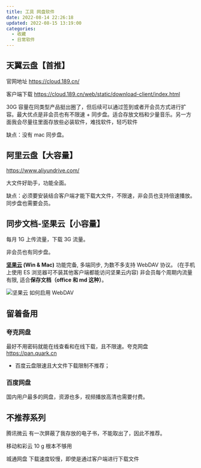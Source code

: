 ```yaml
---
title: 工具 网盘软件
date: 2022-08-14 22:26:18
updated: 2022-08-15 13:19:00
categories:
  - 收藏
  - 日常软件
---
```


## 天翼云盘【首推】

官网地址
<https://cloud.189.cn/>

客户端下载
<https://cloud.189.cn/web/static/download-client/index.html>

30G 容量在同类型产品挺出圈了，但后续可以通过签到或者开会员方式进行扩容。最大优点是非会员也有不限速 + 同步盘。适合存放文档和少量音乐。另一方面我会尽量往里面存放些必装软件，难找软件，轻巧软件

缺点：没有 mac 同步盘。

## 阿里云盘【大容量】

<https://www.aliyundrive.com/>

大文件好助手，功能全面。

缺点：必须要安装结合客户端才能下载大文件，不限速，非会员也支持倍速播放。同步盘也需要会员。

<!-- more -->

## 同步文档-坚果云【小容量】

每月 1G 上传流量，下载 3G 流量。

非会员也有同步盘。

**[坚果云](https://www.jianguoyun.com/) (Win & Mac)**
功能完备, 多端同步, 为数不多支持 WebDAV 协议。 (在手机上使用 ES 浏览器可不装其他客户端都能访问坚果云内容)
非会员每个周期内流量有限, 适合**保存文档（office 和 md 这种）**。

![坚果云 如何启用 WebDAV](/images/收藏-我的软件/专题-网盘类软件分享/WebDAV%E5%90%AF%E7%94%A8.png)

## 留着备用

### 夸克网盘

最好不用密码就能在线查看和在线下载，且不限速。夸克网盘 <https://pan.quark.cn>

* 百度云盘限速且大文件下载限制不推荐；

### 百度网盘

国内用户最多的网盘，资源也多，视频播放高清也需要付费。

## 不推荐系列

腾讯微云
有一次屏蔽了我存放的电子书，不能取出了，因此不推荐。

移动和彩云
10 g 根本不够用

城通网盘
下载速度较慢，即使是通过客户端进行下载文件
